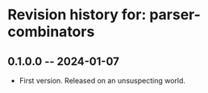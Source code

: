 # Revision history for: parser-combinators

## 0.1.0.0 -- 2024-01-07

* First version. Released on an unsuspecting world.

